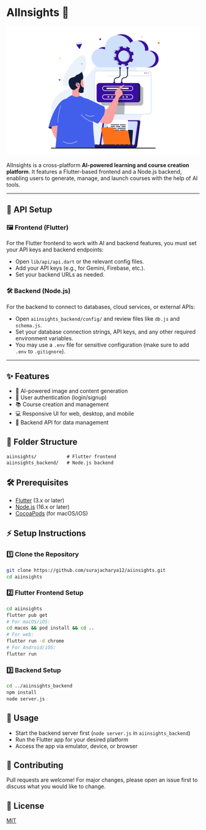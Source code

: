 # AIInsights 🚀

![AIInsights Banner](aiinsights/assets/startup.jpg)

AIInsights is a cross-platform **AI-powered learning and course creation platform**. It features a Flutter-based frontend and a Node.js backend, enabling users to generate, manage, and launch courses with the help of AI tools.

---

## 🔑 API Setup

### 🖼️ Frontend (Flutter)

For the Flutter frontend to work with AI and backend features, you must set your API keys and backend endpoints:

- Open `lib/api/api.dart` or the relevant config files.
- Add your API keys (e.g., for Gemini, Firebase, etc.).
- Set your backend URLs as needed.

### 🛠️ Backend (Node.js)

For the backend to connect to databases, cloud services, or external APIs:

- Open `aiinsights_backend/config/` and review files like `db.js` and `schema.js`.
- Set your database connection strings, API keys, and any other required environment variables.
- You may use a `.env` file for sensitive configuration (make sure to add `.env` to `.gitignore`).

---

## ✨ Features

- 🤖 AI-powered image and content generation
- 🔐 User authentication (login/signup)
- 📚 Course creation and management
- 💻 Responsive UI for web, desktop, and mobile
- 🔗 Backend API for data management

## 📁 Folder Structure

```
aiinsights/           # Flutter frontend
aiinsights_backend/   # Node.js backend
```

## 🛠️ Prerequisites

- [Flutter](https://flutter.dev/docs/get-started/install) (3.x or later)
- [Node.js](https://nodejs.org/) (16.x or later)
- [CocoaPods](https://guides.cocoapods.org/using/getting-started.html) (for macOS/iOS)

## ⚡ Setup Instructions

### 1️⃣ Clone the Repository

```sh
git clone https://github.com/surajacharya12/aiinsights.git
cd aiinsights
```

### 2️⃣ Flutter Frontend Setup

```sh
cd aiinsights
flutter pub get
# For macOS/iOS:
cd macos && pod install && cd ..
# For web:
flutter run -d chrome
# For Android/iOS:
flutter run
```

### 3️⃣ Backend Setup

```sh
cd ../aiinsights_backend
npm install
node server.js
```

## 🚀 Usage

- Start the backend server first (`node server.js` in `aiinsights_backend`)
- Run the Flutter app for your desired platform
- Access the app via emulator, device, or browser

## 🤝 Contributing

Pull requests are welcome! For major changes, please open an issue first to discuss what you would like to change.

## 📄 License

[MIT](LICENSE)
